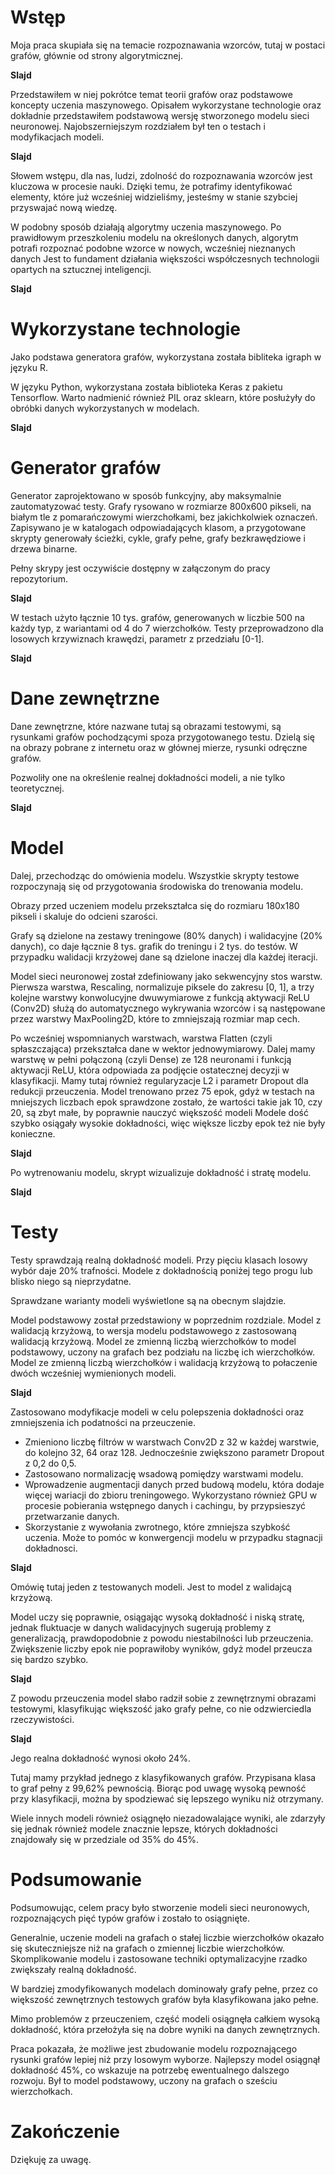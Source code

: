 # Wstęp
Moja praca skupiała się na temacie rozpoznawania wzorców, tutaj w postaci grafów, głównie od strony algorytmicznej.

**Slajd**

Przedstawiłem w niej pokrótce temat teorii grafów oraz podstawowe koncepty uczenia maszynowego.
Opisałem wykorzystane technologie oraz dokładnie przedstawiłem podstawową wersję
stworzonego modelu sieci neuronowej.
Najobszerniejszym rozdziałem był ten o testach i modyfikacjach modeli.

**Slajd**

Słowem wstępu, dla nas, ludzi, zdolność do rozpoznawania wzorców jest kluczowa w procesie nauki.
Dzięki temu, że potrafimy identyfikować elementy, które już wcześniej widzieliśmy,
jesteśmy w stanie szybciej przyswajać nową wiedzę.

W podobny sposób działają algorytmy uczenia maszynowego.
Po prawidłowym przeszkoleniu modelu na określonych danych,
algorytm potrafi rozpoznać podobne wzorce w nowych, wcześniej nieznanych danych
Jest to fundament działania większości współczesnych technologii opartych na sztucznej inteligencji.

**Slajd**

# Wykorzystane technologie
Jako podstawa generatora grafów, wykorzystana została bibliteka igraph w języku R.

W języku Python, wykorzystana została biblioteka Keras z pakietu Tensorflow.
Warto nadmienić również PIL oraz sklearn, które posłużyły do obróbki danych wykorzystanych w modelach.

**Slajd**

# Generator grafów
Generator zaprojektowano w sposób funkcyjny, aby maksymalnie zautomatyzować testy.
Grafy rysowano w rozmiarze 800x600 pikseli, na białym tle z pomarańczowymi wierzchołkami, bez jakichkolwiek oznaczeń.
Zapisywano je w katalogach odpowiadających klasom,
a przygotowane skrypty generowały ścieżki, cykle, grafy pełne, grafy bezkrawędziowe i drzewa binarne.

Pełny skrypy jest oczywiście dostępny w załączonym do pracy repozytorium.

**Slajd**

W testach użyto łącznie 10 tys. grafów, generowanych w liczbie 500 na każdy typ,
z wariantami od 4 do 7 wierzchołków.
Testy przeprowadzono dla losowych krzywiznach krawędzi, parametr z przedziału [0-1].

**Slajd**

# Dane zewnętrzne
Dane zewnętrzne, które nazwane tutaj są obrazami testowymi,
są rysunkami grafów pochodzącymi spoza przygotowanego testu.
Dzielą się na obrazy pobrane z internetu oraz w głównej mierze, rysunki odręczne grafów.

Pozwoliły one na określenie realnej dokładności modeli, a nie tylko teoretycznej.

**Slajd**

# Model
Dalej, przechodząc do omówienia modelu.
Wszystkie skrypty testowe rozpoczynają się od przygotowania środowiska do trenowania modelu.

Obrazy przed uczeniem modelu przekształca się do rozmiaru 180x180 pikseli i skaluje do odcieni szarości.

Grafy są dzielone na zestawy treningowe (80% danych) i walidacyjne (20% danych),
co daje łącznie 8 tys. grafik do treningu i 2 tys. do testów.
W przypadku walidacji krzyżowej dane są dzielone inaczej dla każdej iteracji.

Model sieci neuronowej został zdefiniowany jako sekwencyjny stos warstw.
Pierwsza warstwa, Rescaling, normalizuje piksele do zakresu [0, 1],
a trzy kolejne warstwy konwolucyjne dwuwymiarowe
z funkcją aktywacji ReLU (Conv2D) służą do automatycznego wykrywania wzorców
i są następowane przez warstwy MaxPooling2D, które to zmniejszają rozmiar map cech.

Po wcześniej wspomnianych warstwach,
warstwa Flatten (czyli spłaszczająca) przekształca dane w wektor jednowymiarowy.
Dalej mamy warstwę w pełni połączoną (czyli Dense) ze 128 neuronami i funkcją aktywacji ReLU,
która odpowiada za podjęcie ostatecznej decyzji w klasyfikacji.
Mamy tutaj również regularyzacje L2 i parametr Dropout dla redukcji przeuczenia.
Model trenowano przez 75 epok, gdyż w testach na mniejszych liczbach epok sprawdzone zostało,
że wartości takie jak 10, czy 20, są zbyt małe, by poprawnie nauczyć większość modeli
Modele dość szybko osiągały wysokie dokładności, więc większe liczby epok też nie były konieczne.

**Slajd**

Po wytrenowaniu modelu, skrypt wizualizuje dokładność i stratę modelu.

**Slajd**

# Testy
Testy sprawdzają realną dokładność modeli.
Przy pięciu klasach losowy wybór daje 20% trafności.
Modele z dokładnością poniżej tego progu lub blisko niego są nieprzydatne.

Sprawdzane warianty modeli wyświetlone są na obecnym slajdzie.

Model podstawowy został przedstawiony w poprzednim rozdziale.
Model z walidacją krzyżową, to wersja modelu podstawowego z zastosowaną walidacją krzyżową.
Model ze zmienną liczbą wierzchołków to model podstawowy, uczony na grafach bez podziału na liczbę ich wierzchołków.
Model ze zmienną liczbą wierzchołków i walidacją krzyżową to połaczenie dwóch wcześniej wymienionych modeli.

**Slajd**

Zastosowano modyfikacje modeli w celu polepszenia dokładności oraz zmniejszenia ich podatności na przeuczenie.
- Zmieniono liczbę filtrów w warstwach Conv2D z 32 w każdej warstwie, do kolejno 32, 64 oraz 128.
    Jednocześnie zwiększono parametr Dropout z 0,2 do 0,5.
- Zastosowano normalizację wsadową pomiędzy warstwami modelu.
- Wprowadzenie augmentacji danych przed budową modelu, która dodaje więcej wariacji do zbioru treningowego.
    Wykorzystano również GPU w procesie pobierania wstępnego danych i cachingu, by przypsieszyć przetwarzanie danych.
- Skorzystanie z wywołania zwrotnego, które zmniejsza szybkość uczenia.
    Może to pomóc w konwergencji modelu w przypadku stagnacji dokładnosci.

**Slajd**

Omówię tutaj jeden z testowanych modeli. Jest to model z walidajcą krzyżową.

Model uczy się poprawnie, osiągając wysoką dokładność i niską stratę,
jednak fluktuacje w danych walidacyjnych sugerują problemy z generalizacją,
prawdopodobnie z powodu niestabilności lub przeuczenia.
Zwiększenie liczby epok nie poprawiłoby wyników, gdyż model przeucza się bardzo szybko.

**Slajd**

Z powodu przeuczenia model słabo radził sobie z zewnętrznymi obrazami testowymi,
klasyfikując większość jako grafy pełne, co nie odzwierciedla rzeczywistości.

**Slajd**

Jego realna dokładność wynosi około 24%.

Tutaj mamy przykład jednego z klasyfikowanych grafów.
Przypisana klasa to graf pełny z 99,62% pewnością.
Biorąc pod uwagę wysoką pewność przy klasyfikacji,
można by spodziewać się lepszego wyniku niż otrzymany.

Wiele innych modeli również osiągnęło niezadowalające wyniki,
ale zdarzyły się jednak również modele znacznie lepsze,
których dokładności znajdowały się w przedziale od 35% do 45%.

# Podsumowanie
Podsumowując, celem pracy było stworzenie modeli sieci neuronowych,
rozpoznających pięć typów grafów i zostało to osiągnięte.

Generalnie, uczenie modeli na grafach o stałej liczbie wierzchołków
okazało się skuteczniejsze niż na grafach o zmiennej liczbie wierzchołków.
Skomplikowanie modelu i zastosowane techniki optymalizacyjne rzadko zwiększały realną dokładność.

W bardziej zmodyfikowanych modelach dominowały grafy pełne,
przez co większość zewnętrznych testowych grafów była klasyfikowana jako pełne.

Mimo problemów z przeuczeniem, część modeli osiągnęła całkiem wysoką dokładność,
która przełożyła się na dobre wyniki na danych zewnętrznych.

Praca pokazała, że możliwe jest zbudowanie modelu rozpoznającego rysunki grafów lepiej niż przy losowym wyborze.
Najlepszy model osiągnął dokładność 45%, co wskazuje na potrzebę ewentualnego dalszego rozwoju.
Był to model podstawowy, uczony na grafach o sześciu wierzchołkach.

# Zakończenie
Dziękuję za uwagę.